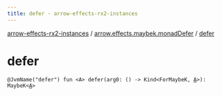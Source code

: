 ```yaml
---
title: defer - arrow-effects-rx2-instances
---
```


[arrow-effects-rx2-instances](../index.html) / [arrow.effects.maybek.monadDefer](index.html) / [defer](./defer.html)

# defer

`@JvmName("defer") fun <A> defer(arg0: () -> Kind<ForMaybeK, `[`A`](defer.html#A)`>): MaybeK<`[`A`](defer.html#A)`>`